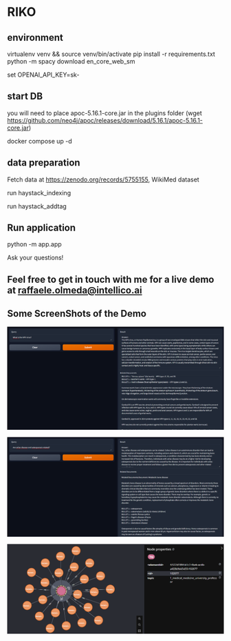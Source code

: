 # RIKO

## environment
virtualenv venv && source venv/bin/activate
pip install -r requirements.txt
python -m spacy download en_core_web_sm



set OPENAI_API_KEY=sk-<your openai key>

## start DB
you will need to place apoc-5.16.1-core.jar in the plugins folder (wget https://github.com/neo4j/apoc/releases/download/5.16.1/apoc-5.16.1-core.jar)

docker compose up -d

## data preparation

Fetch data at https://zenodo.org/records/5755155, WikiMed dataset

run haystack_indexing

run haystack_addtag


## Run application
python -m app.app

Ask your questions!


## Feel free to get in touch with me for a live demo at raffaele.olmeda@intellico.ai

## Some ScreenShots  of the Demo

![sample question 1](./images/prototype_1.png)

![sample question 2](./images/prototype_2.png)

![documents connected to a topic](./images/prototype_3.png)